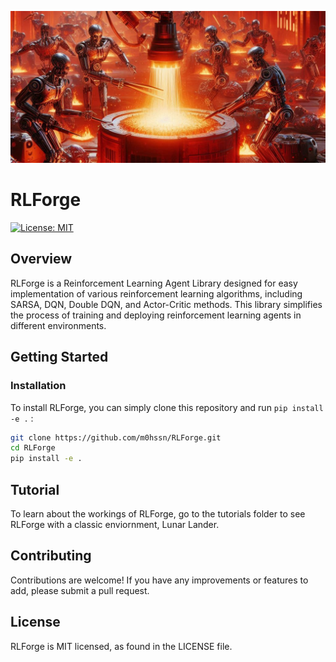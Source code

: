 ![alt](./logo/rlforge_long.png)

# RLForge

[![License: MIT](https://img.shields.io/badge/License-MIT-yellow.svg)](https://opensource.org/licenses/MIT)


## Overview 
RLForge is a Reinforcement Learning Agent Library designed for easy implementation of various reinforcement learning algorithms, including SARSA, DQN, Double DQN, and Actor-Critic methods. This library simplifies the process of training and deploying reinforcement learning agents in different environments.

## Getting Started

### Installation

To install RLForge, you can simply clone this repository and run `pip install -e .` :
```bash
git clone https://github.com/m0hssn/RLForge.git
cd RLForge
pip install -e .
```

## Tutorial

To learn about the workings of RLForge, go to the tutorials folder to see RLForge with a classic enviornment, Lunar Lander.


## Contributing

Contributions are welcome! If you have any improvements or features to add, please submit a pull request.



## License
RLForge is MIT licensed, as found in the LICENSE file.
